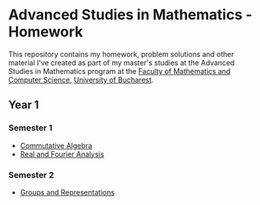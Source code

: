 # Advanced Studies in Mathematics - Homework

This repository contains my homework, problem solutions and other material I've created as part of my master's studies at the Advanced Studies in Mathematics program at the [Faculty of Mathematics and Computer Science](https://fmi.unibuc.ro/), [University of Bucharest](https://unibuc.ro/).

## Year 1

### Semester 1

- [Commutative Algebra](year-1/semester-1/commutative-algebra/)
- [Real and Fourier Analysis](year-1/semester-1/fourier-analysis/)

### Semester 2

- [Groups and Representations](year-1/semester-2/groups-and-representations/)
